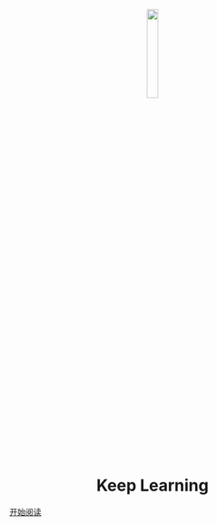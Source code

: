 <p align="center">
<img src="https://i.loli.net/2019/07/09/5d23fce850e1567182.png" width="20%"/>
</p>

<h1 align="center">Keep Learning</h1>

[开始阅读](#Java)

